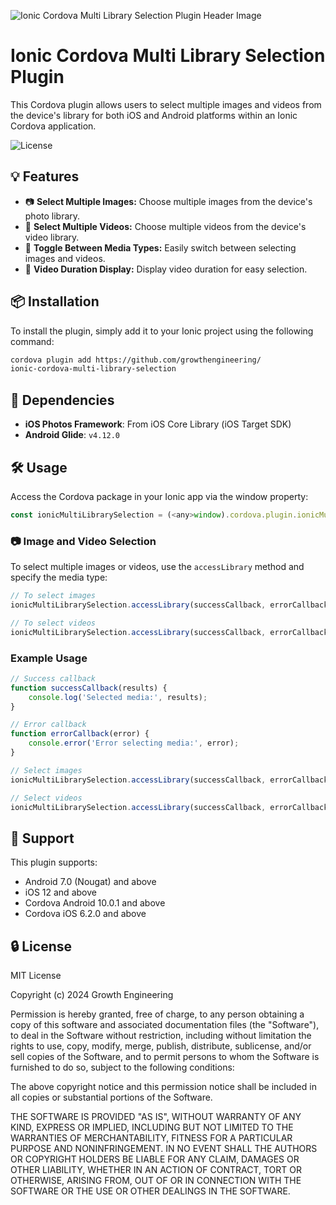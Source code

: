 ![Ionic Cordova Multi Library Selection Plugin Header Image](https://github.com/user-attachments/assets/c8cd6dc6-12a2-4cdb-b1ab-9cc3e6d2543a)

# Ionic Cordova Multi Library Selection Plugin

This Cordova plugin allows users to select multiple images and videos from the device's library for both iOS and Android platforms within an Ionic Cordova application.

![License](https://img.shields.io/github/license/your-repo/ionic-cordova-multi-library-selection)

## 💡 Features

- 📷 **Select Multiple Images:** Choose multiple images from the device's photo library.
- 🎥 **Select Multiple Videos:** Choose multiple videos from the device's video library.
- 🔄 **Toggle Between Media Types:** Easily switch between selecting images and videos.
- 📏 **Video Duration Display:** Display video duration for easy selection.

## 📦 Installation

To install the plugin, simply add it to your Ionic project using the following command:

```bash
cordova plugin add https://github.com/growthengineering/
ionic-cordova-multi-library-selection
```

## 🔗 Dependencies

- **iOS Photos Framework**: From iOS Core Library (iOS Target SDK)
- **Android Glide**: `v4.12.0`

## 🛠 Usage

Access the Cordova package in your Ionic app via the window property:

```javascript
const ionicMultiLibrarySelection = (<any>window).cordova.plugin.ionicMultiLibrarySelection;
```

### 📷 Image and Video Selection

To select multiple images or videos, use the `accessLibrary` method and specify the media type:

```javascript
// To select images
ionicMultiLibrarySelection.accessLibrary(successCallback, errorCallback, { mediaType: ionicMultiLibrarySelection.MEDIA_TYPE.PICTURE });

// To select videos
ionicMultiLibrarySelection.accessLibrary(successCallback, errorCallback, { mediaType: ionicMultiLibrarySelection.MEDIA_TYPE.VIDEO });
```

### Example Usage

```javascript
// Success callback
function successCallback(results) {
    console.log('Selected media:', results);
}

// Error callback
function errorCallback(error) {
    console.error('Error selecting media:', error);
}

// Select images
ionicMultiLibrarySelection.accessLibrary(successCallback, errorCallback, { mediaType: ionicMultiLibrarySelection.MEDIA_TYPE.PICTURE });

// Select videos
ionicMultiLibrarySelection.accessLibrary(successCallback, errorCallback, { mediaType: ionicMultiLibrarySelection.MEDIA_TYPE.VIDEO });
```

## 📱 Support

This plugin supports:
- Android 7.0 (Nougat) and above
- iOS 12 and above
- Cordova Android 10.0.1 and above
- Cordova iOS 6.2.0 and above

## 🔒 License

MIT License

Copyright (c) 2024 Growth Engineering

Permission is hereby granted, free of charge, to any person obtaining a copy of this software and associated documentation files (the "Software"), to deal in the Software without restriction, including without limitation the rights to use, copy, modify, merge, publish, distribute, sublicense, and/or sell copies of the Software, and to permit persons to whom the Software is furnished to do so, subject to the following conditions:

The above copyright notice and this permission notice shall be included in all copies or substantial portions of the Software.

THE SOFTWARE IS PROVIDED "AS IS", WITHOUT WARRANTY OF ANY KIND, EXPRESS OR IMPLIED, INCLUDING BUT NOT LIMITED TO THE WARRANTIES OF MERCHANTABILITY, FITNESS FOR A PARTICULAR PURPOSE AND NONINFRINGEMENT. IN NO EVENT SHALL THE AUTHORS OR COPYRIGHT HOLDERS BE LIABLE FOR ANY CLAIM, DAMAGES OR OTHER LIABILITY, WHETHER IN AN ACTION OF CONTRACT, TORT OR OTHERWISE, ARISING FROM, OUT OF OR IN CONNECTION WITH THE SOFTWARE OR THE USE OR OTHER DEALINGS IN THE SOFTWARE.
```
